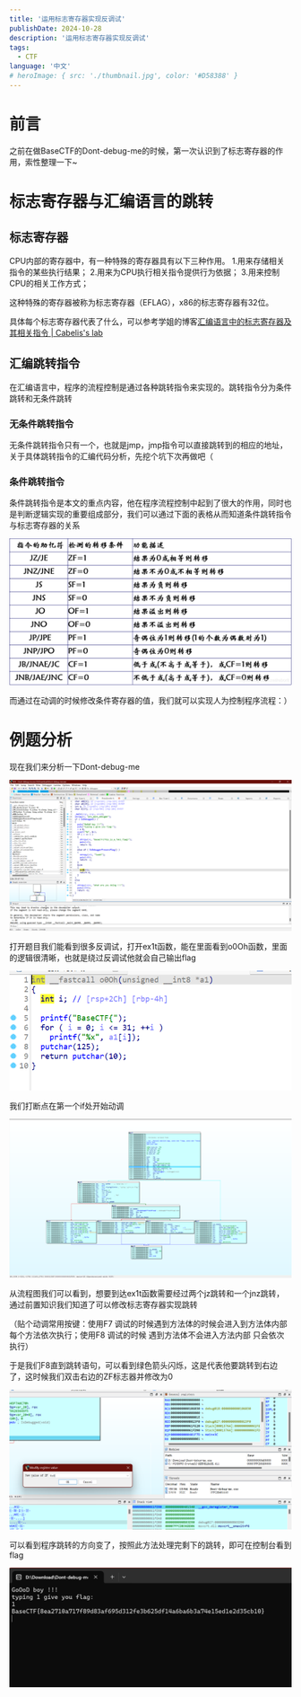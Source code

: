 ```yaml
---
title: '运用标志寄存器实现反调试'
publishDate: 2024-10-28
description: '运用标志寄存器实现反调试'
tags:
  - CTF
language: '中文'
# heroImage: { src: './thumbnail.jpg', color: '#D58388' }
---
```


# 前言

之前在做BaseCTF的Dont-debug-me的时候，第一次认识到了标志寄存器的作用，索性整理一下~

# 标志寄存器与汇编语言的跳转

## 标志寄存器

CPU内部的寄存器中，有一种特殊的寄存器具有以下三种作用。
1.用来存储相关指令的某些执行结果；
2.用来为CPU执行相关指令提供行为依据；
3.用来控制CPU的相关工作方式；

这种特殊的寄存器被称为标志寄存器（EFLAG），x86的标志寄存器有32位。

具体每个标志寄存器代表了什么，可以参考学姐的博客[汇编语言中的标志寄存器及其相关指令 | Cabelis's lab](https://cabelis.ink/2022/11/22/assembly-flag/)

## 汇编跳转指令

在汇编语言中，程序的流程控制是通过各种跳转指令来实现的。跳转指令分为条件跳转和无条件跳转

### 无条件跳转指令

无条件跳转指令只有一个，也就是jmp，jmp指令可以直接跳转到的相应的地址，关于具体跳转指令的汇编代码分析，先挖个坑下次再做吧（

### 条件跳转指令

条件跳转指令是本文的重点内容，他在程序流程控制中起到了很大的作用，同时也是判断逻辑实现的重要组成部分，我们可以通过下面的表格从而知道条件跳转指令与标志寄存器的关系

![7a2046eebb8eb6bd7026ce58b90edcad](./7a2046eebb8eb6bd7026ce58b90edcad.png)

而通过在动调的时候修改条件寄存器的值，我们就可以实现人为控制程序流程：）

# 例题分析

现在我们来分析一下Dont-debug-me

![image-20241028223228875](./image-20241028223228875.png)

打开题目我们能看到很多反调试，打开ex1t函数，能在里面看到o0Oh函数，里面的逻辑很清晰，也就是绕过反调试他就会自己输出flag

![1721720252548](./1721720252548.png)

我们打断点在第一个if处开始动调

![image-20241028223641823](./image-20241028223641823.png)

从流程图我们可以看到，想要到达ex1t函数需要经过两个jz跳转和一个jnz跳转，通过前置知识我们知道了可以修改标志寄存器实现跳转

（贴个动调常用按键：使用F7 调试的时候遇到方法体的时候会进入到方法体内部  每个方法依次执行；使用F8 调试的时候 遇到方法体不会进入方法内部 只会依次执行）

于是我们F8直到跳转语句，可以看到绿色箭头闪烁，这是代表他要跳转到右边了，这时候我们双击右边的ZF标志器并修改为0

![image-20241028224211945](./image-20241028224211945.png)

可以看到程序跳转的方向变了，按照此方法处理完剩下的跳转，即可在控制台看到flag

![image-20241028224345370](./image-20241028224345370.png)